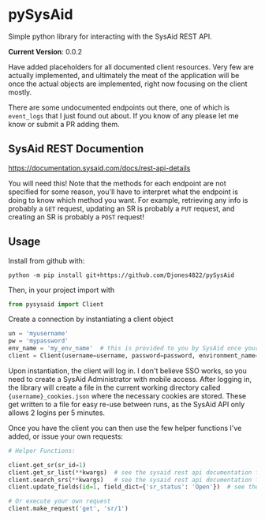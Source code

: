 # pySysAid
Simple python library for interacting with the SysAid REST API.

**Current Version**: 0.0.2

Have added placeholders for all documented client resources. Very few are actually implemented, and ultimately the meat of the application will be once the actual objects are implemented, right now focusing on the client mostly. 

There are some undocumented endpoints out there, one of which is `event_logs` that I just found out about. If you know of any please let me know or submit a PR adding them. 

## SysAid REST Documention

https://documentation.sysaid.com/docs/rest-api-details

You will need this! Note that the methods for each endpoint are not specified for some reason, you'll have to interpret what the endpoint is doing to know which method you want. For example, retrieving any info is probably a `GET` request, updating an SR is probably a `PUT` request, and creating an SR is probably a `POST` request!

## Usage

Install from github with:

`python -m pip install git+https://github.com/Djones4822/pySysAid`

Then, in your project import with

```python
from pysysaid import Client
```

Create a connection by instantiating a client object

```python
un = 'myusername'
pw = 'mypassword'
env_name = 'my_env_name'  # this is provided to you by SysAid once your instance is created
client = Client(username=username, password=password, environment_name=env_name)
```

Upon instantiation, the client will log in. I don't believe SSO works, so you need to create a SysAid Administrator with mobile access. After logging in, the library will create a file in the current working directory called `{username}_cookies.json` where the necessary cookies are stored. These get written to a file for easy re-use between runs, as the SysAid API only allows 2 logins per 5 minutes. 

Once you have the client you can then use the few helper functions I've added, or issue your own requests:

```python
# Helper Functions:

client.get_sr(sr_id=1)
client.get_sr_list(**kwargs)  # see the sysaid rest api documentation for valid fields
client.search_srs(**kwargs)   # see the sysaid rest api documentation for valid fields
client.update_fields(id=1, field_dict={'sr_status': 'Open'})  # see the sysaid rest api documentation for valid fields

# Or execute your own request
client.make_request('get', 'sr/1')
```
